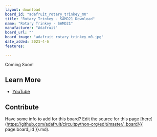 ```yaml
---
layout: download
board_id: "adafruit_rotary_trinkey_m0"
title: "Rotary Trinkey - SAMD21 Download"
name: "Rotary Trinkey - SAMD21"
manufacturer: "Adafruit"
board_url: ""
board_image: "adafruit_rotary_trinkey_m0.jpg"
date_added: 2021-4-6
features:

---
```


Coming Soon!

## Learn More

* [YouTube](https://youtu.be/hDlh4BuvJ-g)

## Contribute

Have some info to add for this board? Edit the source for this page [here](https://github.com/adafruit/circuitpython-org/edit/master/_board/{{ page.board_id }}.md).
